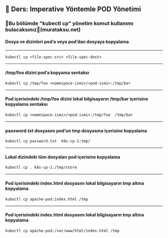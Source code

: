 ## 🧑 Ders: Imperative Yöntemle POD Yönetimi

### 📗Bu bölümde "kubectl cp" yönetim komut kullanımı bulacaksınız📗(murataksu.net)

#### Dosya ve dizinleri pod’a veya pod’dan dosyaya kopyalama 
***
```
kubectl cp <file-spec-src> <file-spec-dest>
```
***
#### /tmp/foo dizini pod’a kopyama sentaksı
```
kubectl cp /tmp/foo <namespace-ismi>/<pod-ismi>:/tmp/bar
```
***
#### Pod içerisindeki /tmp/foo dizini lokal bilgisayarın /tmp/bar içerisine kopyalama sentaksı
```
kubectl cp <namespace-ismi>/<pod-ismi>:/tmp/foo  /tmp/bar
```
***
#### password.txt  dosyasını pod’un tmp dosyasına içerisine kopyalama
```
kubectl cp password.txt  k8s-cp-1:tmp/
```
***
#### Lokal dizindeki tüm dosyaları pod içerisine kopyalama
```
kubectl cp . k8s-cp-1:/tmp/store
```
***
#### Pod içerisindeki index.html dosyasını lokal bilgisayarın tmp altına kopyalama
```
kubectl cp apache-pod:index.html /tmp
```
***
#### Pod içerisindeki index.html dosyasını lokal bilgisayarın tmp altına kopyalama
```
kubectl cp apache-pod:/var/www/html/index.html /tmp
```
